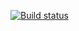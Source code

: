 [![Build status](https://ci.appveyor.com/api/projects/status/be0eswx50ru2uec2?svg=true)](https://ci.appveyor.com/project/alexbaskakau/postmanecho)
